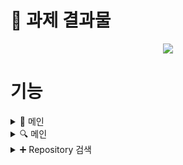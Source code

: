# 📖 과제 결과물
<div align="center">
<img src="https://user-images.githubusercontent.com/50609466/163675655-af3a124d-0243-4d6e-a555-7517a6644703.png"/>
</div>

# 기능
<details>
<summary>📱 메인</summary>
<div markdown="1">       
<img src="https://user-images.githubusercontent.com/50609466/163707936-0dd1460d-d904-4aaf-99de-35326e798864.png" width="45%" height="60%"/>
<img src="https://user-images.githubusercontent.com/50609466/163708013-91ef477f-0ee9-4dea-8e96-e4796b841701.png" width="45%" height="60%"/>
</br>
2. Repository 이름을 나타냅니다.[요구사항 2번]
</br>
3. Repository를 삭제합니다.[요구사항 3번]
</br>
4. Repository 검색을 위한 User 입력화면으로 이동합니다.
</br> 
&nbsp&nbsp&nbsp Async Storage에 저장된 아이템의 개수가 4개 미만이면 초록색 플러스 아이콘이,
</br>
&nbsp&nbsp&nbsp 그렇지 않으면 Search Repository... 문구가 나타납니다.요구사항 [2-1번, 2-2번]
</br>
5. Async Storage에 저장된 Repository 이름 입니다. 터치 시 해당 Repository의 Issue의 제목이 나옵니다.
</br>
&nbsp&nbsp&nbsp [요구사항 4번, 4-1번]
   </br>
6. 해당 Repository의 Issue 개수를 가져옵니다.
   </br>
7. Repository의 이슈의 제목입니다. 터치 시 Github 상세 페이지로 이동합니다.[요구사항 4-2]
   </br>
8. 이슈를 페이지네이션을 통해 보여줍니다.[요구사항 4-3]
</div>
</details>

<details>
<summary>🔍 메인</summary>
<div markdown="1">       
<img src="https://user-images.githubusercontent.com/50609466/163708622-702d309d-2adb-46d7-a7f8-e8b7c760cf4b.png" width="45%" height="60%"/>
</br>
1. 검색할 Repository 의 User Id를 입력합니다.
</br>
2. Get Start 버튼을 눌러 Repository를 검색합니다.
</div>
</details>

<details>
<summary>➕ Repository 검색</summary>
<div markdown="1">       
<img src="https://user-images.githubusercontent.com/50609466/163709206-2991a495-f552-4184-b97d-b8487afa6726.png" width="45%" height="60%"/>
</br>
2. User의 Repository 에서 Repository 이름을 검색합니다.
</br>
3. 조건에 만족하는 Repository 이름이 나타납니다.
</br>
4. Async Storage 데이터를 추가/삭제 할 수 있습니다.
</div>
</details>
